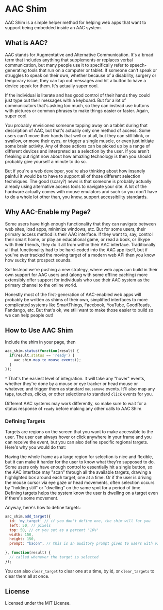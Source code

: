 # AAC Shim

AAC Shim is a simple helper method for helping web apps that want to support being
embedded inside an AAC system.

## What is AAC?
AAC stands for Augmentative and Alternative Communication. It's a broad term that includes
anything that supplements or replaces verbal communication, but many people use it 
to specifically refer to speech-generating tools that run on a computer or tablet. If
someone can't speak or struggles to speak on their own, whether because of a disability,
surgery or temporary issue, they can tap out messages and hit a button to have a device
speak for them. It's actually super cool.

If the individual is literate and has good control of their hands they could just
type out their messages with a keyboard. But for a lot of communicators that's asking
too much, so they can instead use buttons with pictures or common phrases to make
things easier or faster. Again, super cool.

You probably envisioned someone tapping away on a tablet during that description of
AAC, but that's actually only one method of access. Some users can't move their hands 
that well or at all, but they can still blink, or swallow, or move their eyes, or trigger
a single muscle, or even just initiate some brain activity. Any of those actions can 
be picked up by a range of different devices and interpreted as a selection by the
user. If you aren't freaking out right now about how amazing technology is then you should
probably give yourself a minute to do so.

But if you're a web developer, you're also thinking about how insanely painful it would
be to have to support all of those different selection techniques. The good (scary?) news is 
that someone is probably actually already using alternative access tools to navigate your
site. A lot of the hardware actually comes with mouse emulators and such so you don't have to do
a whole lot other than, you know, support accessibility standards.

## Why AAC-Enable my Page?
Some users have high enough functionality that they can navigate between web sites,
load apps, minimize windows, etc. But for some users, their primary access method is
their AAC interface. If they want to, say, control their smart home, or play an educational
game, or read a book, or Skype with their friends, they do it all from within their
AAC interface. Traditionally all that functionality had to be hard-coded into the 
AAC app itself, but if you've ever tracked the moving target of a modern web API then
you know how sucky that prospect sounds.

So! Instead we're pushing a new strategy, where web apps can build in their own support
for AAC users and (along with some offline caching) more extensibly offer support for
individuals who use their AAC system as the primary channel to the online world.

Honestly most of the first-generation of AAC-enabled web apps will probably be written
as shims of their own, simplified interfaces to more complicated systems like SmartThings,
Facebook, YouTube, GoodReads, Fandango, etc. But that's ok, we still want to make those 
easier to build so we can help people out!

## How to Use AAC Shim
Include the shim in your page, then

```javascript
aac_shim.status(function(result) {
  if(result.status == 'ready') {
    aac_shim.map_to_mouse_events();
  }
});
```

^ That's the easiest level of integration. It will take any "hover" events, whether they're 
done by a mouse or eye tracker or head mouse or whatever, and trigger them as standard
`mousemove` events. It'll also map any taps, touches, clicks, or other selections to
standard `click` events for you.

Different AAC systems may work differently, so make sure to wait for a status response of
`ready` before making any other calls to AAC Shim.

### Defining Targets
Targets are regions on the screen that you want to make accessible to the user. The user
can always hover or click anywhere in your frame and you can receive the event, but you
can also define specific regional targets. Here's why you would do that:

Having the whole frame as a large region for selection is nice and flexible, but it can
make it harder for the user to know what they're supposed to do. Some users only have
enough control to essentially hit a single button, so the AAC interface may "scan" through
all the available targets, drawing a highlighted box around each target, one at a time.
Or if the user is driving the mouse cursor via eye gaze or head movements, often selection
occurs by "holding still" or "dwelling" on the same spot for a period of time. Defining 
targets helps the system know the user is dwelling on a target even if there's some
movement.

Anyway, here's how to define targets:

```javascript
aac_shim.add_target({
  id: 'my_target' // if you don't define one, the shim will for you
  left: 50, // pixels
  top: 50, // or you set as a percent "10%"
  width: 150,
  height: 150,
  prompt: "bacon", // this is an auditory prompt given to users with vision or processing issues
  
}, function(result) {
  // called whenever the target is selected
});
```

You can also `clear_target` to clear one at a time, by id, or `clear_targets` to clear them
all at once.

## License

Licensed under the MIT License.